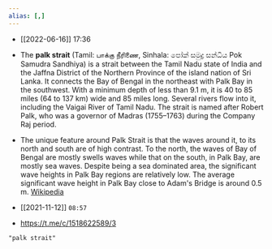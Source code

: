 ```yaml
---
alias: [,]
---
```


- [[2022-06-16]] 17:36
- The **palk strait** (Tamil: பாக்கு நீரிணை, Sinhala: පෝක් සමුද්‍ර සන්ධිය Pok Samudra Sandhiya) is a strait between the Tamil Nadu state of India and the Jaffna District of the Northern Province of the island nation of Sri Lanka. It connects the Bay of Bengal in the northeast with Palk Bay in the southwest. With a minimum depth of less than 9.1 m, it is 40 to 85 miles (64 to 137 km) wide and 85 miles long. Several rivers flow into it, including the Vaigai River of Tamil Nadu. The strait is named after Robert Palk, who was a governor of Madras (1755–1763) during the Company Raj period.

- The unique feature around Palk Strait is that the waves around it, to its north and south are of high contrast. To the north, the waves of Bay of Bengal are mostly swells waves while that on the south, in Palk Bay, are mostly sea waves. Despite being a sea dominated area, the significant wave heights in Palk Bay regions are relatively low. The average significant wave height in Palk Bay close to Adam's Bridge is around 0.5 m.
[Wikipedia](https://en.wikipedia.org/wiki/Palk%20Strait)

- [[2021-11-12]] `08:57`
- https://t.me/c/1518622589/3
```query
"palk strait"
```